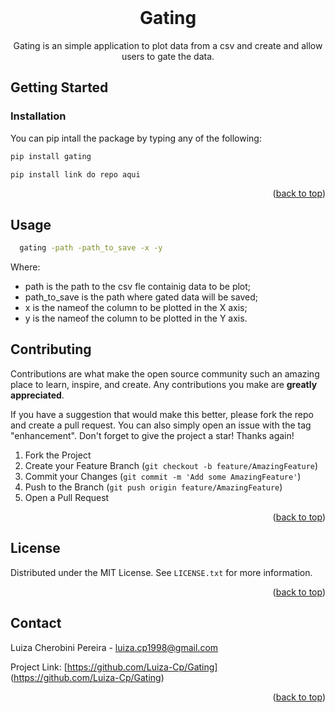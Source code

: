 <div id="top"></div>


<!-- PROJECT LOGO -->
<br />
<div align="center">
  <a href="https://github.com/github_username/repo_name">
  </a>

<h1 align="center">Gating</h1>

  <p align="center">
    Gating is an simple application to plot data from a csv and create and allow users to gate the data.
    <br>
  </p>
</div>


<!-- GETTING STARTED -->
## Getting Started

### Installation

You can pip intall the package by typing any of the following:
   ```sh
   pip install gating 
   ```
   ```sh
   pip install link do repo aqui
   ```


<p align="right">(<a href="#top">back to top</a>)</p>


<!-- USAGE EXAMPLES -->
## Usage

 ```sh
   gating -path -path_to_save -x -y
   ```
 Where:
 * path is the path to the csv fle containig data to be plot;
 * path_to_save is the path where gated data will be saved;
 * x is the nameof the column to be plotted in the X axis;
 * y is the nameof the column to be plotted in the Y axis.
 

<!-- CONTRIBUTING -->
## Contributing

Contributions are what make the open source community such an amazing place to learn, inspire, and create. Any contributions you make are **greatly appreciated**.

If you have a suggestion that would make this better, please fork the repo and create a pull request. You can also simply open an issue with the tag "enhancement".
Don't forget to give the project a star! Thanks again!

1. Fork the Project
2. Create your Feature Branch (`git checkout -b feature/AmazingFeature`)
3. Commit your Changes (`git commit -m 'Add some AmazingFeature'`)
4. Push to the Branch (`git push origin feature/AmazingFeature`)
5. Open a Pull Request

<p align="right">(<a href="#top">back to top</a>)</p>



<!-- LICENSE -->
## License

Distributed under the MIT License. See `LICENSE.txt` for more information.

<p align="right">(<a href="#top">back to top</a>)</p>



<!-- CONTACT -->
## Contact

Luiza Cherobini Pereira  - luiza.cp1998@gmail.com

Project Link: [https://github.com/Luiza-Cp/Gating] (https://github.com/Luiza-Cp/Gating)

<p align="right">(<a href="#top">back to top</a>)</p>


